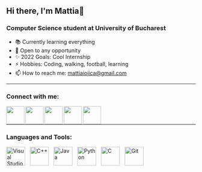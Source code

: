 ## Hi there, I'm Mattia👋


### Computer Science student at University of Bucharest

- 📚 Currently learning everything 
- 💬 Open to any opportunity
- ✨ 2022 Goals: Cool Internship
- ⚡ Hobbies: Coding, walking, football, learning
- 📫 How to reach me: mattiaiojica@gmail.com

<hr>

### Connect with me:

<a href="https://linkedin.com/in/mattiaiojica"><img src="https://upload.wikimedia.org/wikipedia/commons/thumb/c/ca/LinkedIn_logo_initials.png/768px-LinkedIn_logo_initials.png" align="left" height="48" width="48" ></a>
<a href="https://instagram.com/mattia.iojica"><img src="https://upload.wikimedia.org/wikipedia/commons/thumb/e/e7/Instagram_logo_2016.svg/768px-Instagram_logo_2016.svg.png" align="left" height="48" width="48" ></a>
<a href="https://twitter.com/mattiaiojica"><img src="https://raw.githubusercontent.com/jmnote/z-icons/master/svg/twitter.svg" align="left" height="48" width="48" ></a>
<a href="https://facebook.com/mattia.iojica"><img src="https://raw.githubusercontent.com/jmnote/z-icons/master/svg/facebook.svg" align="left" height="48" width="48" ></a>
<a href="https://github.com/mattiaiojica"><img src="https://raw.githubusercontent.com/jmnote/z-icons/master/svg/github.svg" align="left" height="48" width="48" ></a>

<br/>
<br/>
<hr>

### Languages and Tools:

<img align="left" alt="Visual Studio Code" width="50px" src="https://cdn.jsdelivr.net/gh/devicons/devicon/icons/vscode/vscode-original.svg" style="padding-right:10px;" />
<img align="left" alt="C++" width="50px" src="https://upload.wikimedia.org/wikipedia/commons/thumb/1/18/ISO_C%2B%2B_Logo.svg/1200px-ISO_C%2B%2B_Logo.svg.png" style="padding-right:10px;" />
<img align="left" alt="Java" width="50px" src="https://cdn.jsdelivr.net/gh/devicons/devicon/icons/java/java-original.svg" style="padding-right:10px;" />
<img align="left" alt="Python" width="50px" src="https://cdn.jsdelivr.net/gh/devicons/devicon/icons/python/python-original.svg" style="padding-right:10px;" />
<img align="left" alt="C" width="50px" src="https://cdn.jsdelivr.net/gh/devicons/devicon/icons/c/c-original.svg" style="padding-right:10px;" />
<img align="left" alt="Git" width="50px" src="https://cdn.jsdelivr.net/gh/devicons/devicon/icons/git/git-original.svg" style="padding-right:10px;" />

<br/>
<br/>

<!-- ### <h3 align="left">GitHub Stats</h3>

<a href="">
  <img align="centre" src="https://github-readme-stats.vercel.app/api?username=mattiaiojica&show_icons=true&hide_border=false&title_color=BFFFF0&icon_color=FFE400&bg_color=09131B&text_color=ffffff&border_color=0c1a25" />
<a /> -->



[twitter]: https://twitter.com/mattiaiojica
[youtube]: https://www.youtube.com/channel/UC6LHsSysDj9roT6piUbGCmQ
[instagram]: https://instagram.com/mattia.iojica
[linkedin]: https://linkedin.com/in/mattiaiojica
[facebook]: https://www.facebook.com/mattia.iojica/
[github]: https://github.com/in/mattiaiojica
